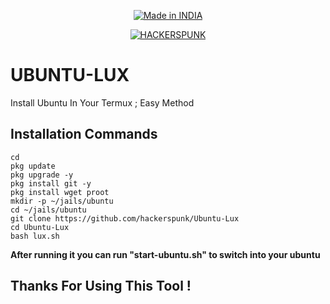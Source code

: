<p align="center">
<a href="https://punkers.business.site"><img title="Made in INDIA" src="https://img.shields.io/badge/MADE%20IN-INDIA-SCRIPT?colorA=%23ff8100&colorB=%23017e40&colorC=%23ff0000&style=for-the-badge"></a>
</p>
</p>
<p align="center">
<a href="https://punkers.business.site"><img title="HACKERSPUNK" src="https://img.shields.io/badge/HACKERS-PUNK-green?style=for-the-badge&logo=appveyor"></a>
</p>

# **UBUNTU-LUX**
Install Ubuntu In Your Termux ; Easy Method

## Installation Commands
```
cd
pkg update
pkg upgrade -y
pkg install git -y
pkg install wget proot
mkdir -p ~/jails/ubuntu
cd ~/jails/ubuntu
git clone https://github.com/hackerspunk/Ubuntu-Lux
cd Ubuntu-Lux
bash lux.sh
````

**After running it you can run "start-ubuntu.sh" to switch into your ubuntu**

## Thanks For Using This Tool !
